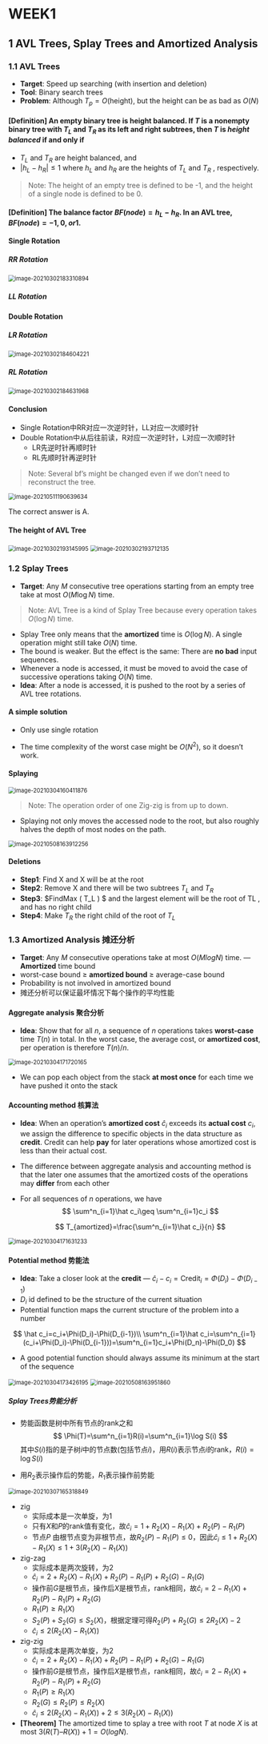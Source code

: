 # WEEK1

## 1 AVL Trees, Splay Trees and Amortized Analysis

### 1.1 AVL Trees

- **Target**: Speed up searching (with insertion and deletion)
- **Tool**: Binary search trees
- **Problem**: Although $T_p = O( \text{height} )$, but the height can be as bad as $O( N )$

#### [Definition] An empty binary tree is height balanced. If $T$ is a nonempty binary tree with $T_L$ and $T_R$ as its left and right subtrees, then $T$ is *height balanced* if and only if

- $T_L$ and $T_R$ are height balanced, and
-  $| h_L - h_R | \leq 1$ where $h_L$ and $h_R$ are the heights of $T_L$ and $T_R$ , respectively.

> Note: The height of an empty tree is defined to be -1, and the height of a single node is defined to be 0.

#### [Definition] The balance factor $BF( node ) = h_L - h_R$. In an AVL tree, $BF( node ) = -1, 0, or 1$.

#### Single Rotation

##### RR Rotation

<img src="picture/image-20210302183310894.png" alt="image-20210302183310894" style="zoom:80%;" />

##### LL Rotation



#### Double Rotation

##### LR Rotation

<img src="picture/image-20210302184604221.png" alt="image-20210302184604221" style="zoom:80%;" />

##### RL Rotation

<img src="picture/image-20210302184631968.png" alt="image-20210302184631968" style="zoom:80%;" />

#### Conclusion

- Single Rotation中RR对应一次逆时针，LL对应一次顺时针
- Double Rotation中从后往前读，R对应一次逆时针，L对应一次顺时针
  - LR先逆时针再顺时针
  - RL先顺时针再逆时针

> Note: Several bf’s might be changed even if we don’t need to reconstruct the tree.

<img src="picture/image-20210511190639634.png" alt="image-20210511190639634" style="zoom:80%;" />

The correct answer is A.

#### The height of AVL Tree

<img src="picture/image-20210302193145995.png" alt="image-20210302193145995" style="zoom:80%;" />

<img src="picture/image-20210302193712135.png" alt="image-20210302193712135" style="zoom:80%;" />

### 1.2 Splay Trees

- **Target**: Any $M$ consecutive tree operations starting from an empty tree take at most $O(M \log N)$ time.

> Note: AVL Tree is a kind of Splay Tree because every operation takes $O(\log N)$ time.

- Splay Tree only means that the **amortized** time is $O(\log N)$. A single operation might still take $O(N)$ time.
- The bound is weaker. But the effect is the same: There are **no bad** input sequences.
- Whenever a node is accessed, it must be moved to avoid the case of successive operations taking $O(N)$ time.
- **Idea**: After a node is accessed, it is pushed to the root by a series of AVL tree rotations.

#### A simple solution

- Only use single rotation

- The time complexity of the worst case might be $O(N^2)$, so it doesn’t work.

#### Splaying

<img src="picture/image-20210304160411876.png" alt="image-20210304160411876" style="zoom:80%;" />

> Note: The operation order of one Zig-zig is from up to down.

- Splaying not only moves the accessed node to the root, but also roughly halves the depth of most nodes on the path.

<img src="picture/image-20210508163912256.png" alt="image-20210508163912256" style="zoom:80%;" />

#### Deletions

- **Step1**: Find X and X will be at the root
- **Step2**: Remove X and there will be two subtrees $T_L$ and $T_R$
- **Step3**: $FindMax ( T_L ) $ and the largest element will be the root of TL , and has no right child
- **Step4**: Make $T_R$ the right child of the root of $T_L$

### 1.3 Amortized Analysis 摊还分析

- **Target**: Any $M$ consecutive operations take at most $O(M log N)$ time. — **Amortized** time bound
- worst-case bound $\geq$ **amortized bound** $\geq$ average-case bound
- Probability is not involved in amortized bound
- 摊还分析可以保证最坏情况下每个操作的平均性能

#### Aggregate analysis 聚合分析

- **Idea**: Show that for all $n$, a sequence of $n$ operations takes **worst-case** time $T(n)$ in total. In the worst case, the average cost, or **amortized cost**, per operation is therefore $T(n)/n$.

<img src="picture/image-20210304171720165.png" alt="image-20210304171720165" style="zoom:80%;" />

- We can pop each object from the stack **at most once** for each time we have pushed it onto the stack

#### Accounting method 核算法

- **Idea**: When an operation’s **amortized cost** $\hat c_i$ exceeds its **actual cost** $c_i$, we assign the difference to specific objects in the data structure as **credit**. Credit can help **pay** for later operations whose amortized cost is less than their actual cost.

- The difference between aggregate analysis and accounting method is that the later one assumes that the amortized costs of the operations may **differ** from each other
  
- For all sequences of $n$ operations, we have
  $$
  \sum^n_{i=1}\hat c_i\geq \sum^n_{i=1}c_i
  $$

  $$
  T_{amortized}=\frac{\sum^n_{i=1}\hat c_i}{n}
  $$

<img src="picture/image-20210304171631233.png" alt="image-20210304171631233" style="zoom:80%;" />

#### Potential method 势能法

- **Idea**: Take a closer look at the **credit** — $\hat c_i-c_i=\text{Credit}_i=\Phi(D_i)-\Phi(D_{i-1})$
- $D_i$ id defined to be the structure of the current situation
- Potential function maps the current structure of the problem into a number

$$
\hat c_i=c_i+\Phi(D_i)-\Phi(D_{i-1})\\
\sum^n_{i=1}\hat c_i=\sum^n_{i=1}(c_i+\Phi(D_i)-\Phi(D_{i-1}))=\sum^n_{i=1}c_i+\Phi(D_n)-\Phi(D_0)
$$

- A good potential function should always assume its minimum at the start of the sequence

<img src="picture/image-20210304173426195.png" alt="image-20210304173426195" style="zoom:80%;" />

<img src="picture/image-20210508163951860.png" alt="image-20210508163951860" style="zoom:80%;" />

##### Splay Trees势能分析

- 势能函数是树中所有节点的rank之和
  $$
  \Phi(T)=\sum^n_{i=1}R(i)=\sum^n_{i=1}\log S(i)
  $$
  其中$S(i)$指的是子树$i$中的节点数(包括节点$i$)，用$R(i)$表示节点$i$的rank，$R(i)=\log S(i)$

- 用$R_2$表示操作后的势能，$R_1$表示操作前势能

<img src="picture/image-20210307165318849.png" alt="image-20210307165318849" style="zoom:80%;" />

- zig
  - 实际成本是一次单旋，为1
  - 只有$X$和$P$的rank值有变化，故$\hat c_i = 1 + R_2(X) − R_1(X) + R_2(P) − R_1(P)$
  - 节点$P$ 由根节点变为非根节点，故$R_2(P)-R_1(P)\leq0$，因此$\hat c_i\leq 1+R_2(X)-R_1(X)\leq 1+3(R_2(X)-R_1(X))$
- zig-zag
  - 实际成本是两次旋转，为2
  - $\hat c_i = 2 + R_2(X) − R_1(X) + R_2(P) − R_1(P)+R_2(G) − R_1(G)$
  - 操作前$G$是根节点，操作后$X$是根节点，rank相同，故$\hat c_i = 2− R_1(X) + R_2(P) − R_1(P)+R_2(G)$
  - $R_1(P)\geq R_1(X)$
  - $S_2(P)+S_2(G)\leq S_2(X)$，根据定理可得$R_2(P)+R_2(G)\leq 2R_2(X)-2$
  - $\hat c_i\leq2(R_2(X)-R_1(X))$
- zig-zig
  - 实际成本是两次单旋，为2
  - $\hat c_i = 2 + R_2(X) − R_1(X) + R_2(P) − R_1(P)+R_2(G) − R_1(G)$
  - 操作前$G$是根节点，操作后$X$是根节点，rank相同，故$\hat c_i = 2− R_1(X) + R_2(P) − R_1(P)+R_2(G)$
  - $R_1(P)\geq R_1(X)$
  - $R_2(G)\leq R_2(P)\leq R_2(X)$
  - $\hat c_i\leq2(R_2(X)-R_1(X))+2\leq3(R_2(X)-R_1(X))$
- **[Theorem]** The amortized time to splay a tree with root $T$ at node $X$ is at most $3( R( T ) – R ( X ) ) + 1 = O(log N)$.